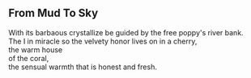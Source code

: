 From Mud To Sky
---------------
With its barbaous crystallize be guided by the free poppy's river bank.  
The I in miracle so the velvety honor lives on in a cherry,  
the warm house  
of the coral,  
the sensual warmth that is honest and fresh.  
